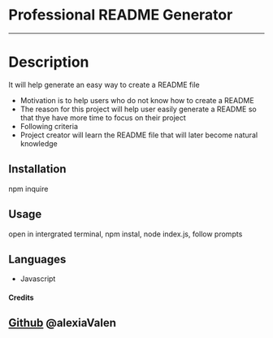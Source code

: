 
# Professional README Generator
***

# Description

It will help generate an easy way to create a README file
- Motivation is to help users who do not know how to create a README
- The reason for this project will help user easily generate a README so that thye have more time to focus on their project
- Following criteria
- Project creator will learn the README file that will later become natural knowledge



## Installation

npm inquire


## Usage

open in intergrated terminal, npm instal, node index.js, follow prompts


## Languages
* Javascript


#### Credits
[Github](https://www.github.com "Github Home")
@alexiaValen
---
